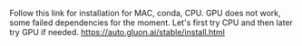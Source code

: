 Follow this link for installation for MAC, conda, CPU. GPU does not work, some failed dependencies for the moment.
Let's first try CPU and then later try GPU if needed.
https://auto.gluon.ai/stable/install.html